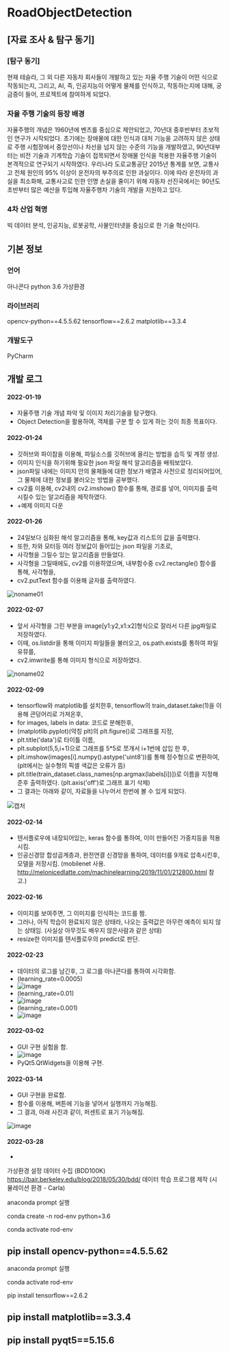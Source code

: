 # RoadObjectDetection


## [자료 조사 & 탐구 동기]


### [탐구 동기]

현재 테슬라, 그 외 다른 자동차 회사들이 개발하고 있는 자율 주행 기술이 어떤 식으로 작동되는지, 그리고,
AI, 즉, 인공지능이 어떻게 물체를 인식하고, 작동하는지에 대해, 궁금증이 들어, 프로젝트에 참여하게 되었다.

###  자율 주행 기술의 등장 배경


자율주행의 개념은 1960년에 벤츠를 중심으로 제안되었고,
70년대 중후반부터 초보적인 연구가 시작되었다.
초기에는 장애물에 대한 인식과 대처 기능을
고려하지 않은 상태로 주행 시험장에서 중앙선이나
차선을 넘지 않는 수준의 기능을 개발하였고,
90년대부터는 비전 기술과 기계학습 기술이
접목되면서 장애물 인식을 적용한 자율주행 기술이
본격적으로 연구되기 시작하였다.
우리나라 도로교통공단 2015년 통계를 보면, 교통사고 전체 원인의 95%
이상이 운전자의 부주의로 인한 과실이다. 이에
따라 운전자의 과실을 최소화해, 교통사고로 인한
인명 손실을 줄이기 위해 자동차 선진국에서는
90년도 초반부터 많은 예산을 투입해 자율주행차 기술의 개발을 지원하고 있다. 

### 4차 산업 혁명

빅 데이터 분석, 인공지능, 로봇공학, 사물인터넷을 중심으로 한 기술 혁신이다.

## 기본 정보

### 언어
아나콘다 python 3.6 가상환경

### 라이브러리

opencv-python==4.5.5.62
tensorflow==2.6.2
matplotlib==3.3.4

###  개발도구

PyCharm

## 개발 로그

#### 2022-01-19

* 자율주행 기술 개념 파악 및 이미지 처리기술을 탐구했다.
* Object Detection을 활용하여, 객체를 구분 할 수 있게 하는 것이 최종 목표이다.

#### 2022-01-24

* 깃허브와 파이참을 이용해, 파일소스를 깃허브에 올리는 방법을 습득 및 계정 생성.
* 이미지 인식을 하기위해 필요한 json 파일 해석 알고리즘을 배워보았다.
* json파일 내에는 이미지 안의 물체들에 대한 정보가 배열과 사전으로 정리되어있어, 그 물체에 대한 정보를 불러오는 방법을 공부했다.
* cv2를 이용해, cv2내의 cv2.imshow() 함수를 통해, 경로를 넣어, 이미지를 출력시킬수 있는 알고리즘을 제작하였다.
* +예제 이미지 다운

#### 2022-01-26

* 24일보다 심화된 해석 알고리즘을 통해, key값과 리스트의 값을 출력했다.
* 또한, 차와 모터등 여러 정보값이 들어있는 json 파일을 기초로,
* 사각형을 그릴수 있는 알고리즘을 만들었다.
* 사각형을 그릴때에도, cv2를 이용하였으며, 내부함수중 cv2.rectangle() 함수를 통해, 사각형을, 
* cv2.putText 함수를 이용해 글자를 출력하였다.


   
   
![noname01](https://user-images.githubusercontent.com/98321404/153199877-33cbebf2-a660-479d-b922-dab9c8070ba1.jpg)

#### 2022-02-07

* 앞서 사각형을 그린 부분을 image[y1:y2,x1:x2]형식으로 잘라서 다른 jpg파일로 저장하였다.
* 이때, os.listdir을 통해 이미지 파일들을 불러오고, os.path.exists를 통하여 파일 유뮤를,
* cv2.imwrite를 통해 이미지 형식으로 저장하였다.   

   
![noname02](https://user-images.githubusercontent.com/98321404/153199888-9ec72d85-75f2-49a6-aee1-6b5fefc75b4e.jpg)


#### 2022-02-09

* tensorflow와 matplotlib를 설치한후, tensorflow의 train_dataset.take(1)을 이용해 큰덩어리로 가져온후,
* for images, labels in data: 코드로 분해한후, 
* (matplotlib.pyplot)(약칭 plt)의 plt.figure()로 그래프를 지정,
* plt.title('data')로 타이틀 이름,
* plt.subplot(5,5,i+1)으로 그래프를 5*5로 쪼개서 i+1번에 삽입 한 후,
* plt.imshow(images[i].numpy().astype('uint8'))를 통해 정수형으로 변환하여,(plt에서는 실수형의 픽셀 색값은 오류가 뜸)
* plt.title(train_dataset.class_names[np.argmax(labels[i])])로 이름을 지정해준후 출력하였다. (plt.axis('off')로 그래프 표기 삭제)   
* 그 결과는 아래와 같이, 자료들을 나누어서 한번에 볼 수 있게 되었다.
   
![캡처](https://user-images.githubusercontent.com/98321404/153203840-dc463da3-f1e1-40a1-b680-77efc5b8ccd8.PNG)


#### 2022-02-14

* 텐서플로우에 내장되어있는, keras 함수를 통하여, 이미 만들어진 가중치등을 적용시킴.
* 인공신경망 합성곱계층과, 완전연결 신경망을 통하여, 데이터를 9개로 압축시킨후, 모델을 저장시킴. (mobilenet 사용. http://melonicedlatte.com/machinelearning/2019/11/01/212800.html 참고.)

#### 2022-02-16
* 이미지를 보여주면, 그 이미지를 인식하는 코드를 짬.
* 그러나, 아직 학습이 완료되지 않은 상태라, 나오는 출력값은 아무런 예측이 되지 않는 상태임. (사실상 아무것도 배우지 않은사람과 같은 상태)
* resize한 이미지를 텐서플로우의 predict로 판단.

#### 2022-02-23
* 데이터의 로그를 남긴후, 그 로그를 아나콘다를 통하여 시각화함.
* (learning_rate=0.0005)
* ![image](https://user-images.githubusercontent.com/98321404/155313664-fde2757f-2a29-48f6-a909-277d70f8cb09.png)
* (learning_rate=0.01)
* ![image](https://user-images.githubusercontent.com/98321404/155314587-c57c4e10-1016-4b9a-a918-5c1689ffc085.png)
* (learning_rate=0.001)
* ![image](https://user-images.githubusercontent.com/98321404/155315298-68104907-8b37-4900-b630-639b234e42d8.png)

#### 2022-03-02
* GUI 구현 실험을 함.
* ![image](https://user-images.githubusercontent.com/98321404/159701745-c41db2f3-184c-457f-9436-d4a51970ced9.png)
* PyQt5.QtWidgets을 이용해 구현.


#### 2022-03-14
* GUI 구현을 완료함.
* 함수를 이용해, 버튼에 기능을 넣어서 실행까지 가능해짐.
* 그 결과, 아래 사진과 같이, 퍼센트로 표기 가능해짐.


![image](https://user-images.githubusercontent.com/98321404/160390475-e2cc07c4-8105-4959-ab50-466aaa8c38d8.png)


#### 2022-03-28
*



가상환경 설정
데이터 수집 (BDD100K)
https://bair.berkeley.edu/blog/2018/05/30/bdd/
데이터 학습
프로그램 제작 (시뮬레이션 환경 - Carla)

anaconda prompt 실행

conda create -n rod-env python=3.6

conda activate rod-env

pip install opencv-python==4.5.5.62
---------------------------
anaconda prompt 실행

conda activate rod-env

pip install tensorflow==2.6.2

pip install matplotlib==3.3.4
-----------------------------
pip install pyqt5==5.15.6
-----------------------------


